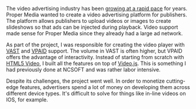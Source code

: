 The video advertising industry has been [growing at a rapid pace](https://www.statista.com/outlook/amo/advertising/tv-video-advertising/digital-video-advertising/united-states#ad-spending) for years. Proper Media wanted to create a video advertising platform for publishers. The platform allows publishers to upload videos or images to create slideshows so that ads can be injected during playback. Video support made sense for Proper Media since they already had a large ad network.

As part of the project, I was responsible for creating the video player with [VAST](https://www.iab.com/guidelines/vast/) and [VPAID](https://www.iab.com/wp-content/uploads/2015/06/VPAID_2_0_Final_04-10-2012.pdf) support. The volume in VAST is often higher, but VPAID offers the advantage of interactivity. Instead of starting from scratch with [HTML5 Video](https://developer.mozilla.org/en-US/docs/Web/HTML/Element/video), I built all the features on top of [Video.js](https://videojs.com/). This is something I had previously done at NCSOFT and was rather labor intensive. 

Despite its challenges, the project went well. In order to monetize cutting-edge features, advertisers spend a lot of money on developing them across different device types. It's difficult to solve for things like in-line videos on IOS, for example.

